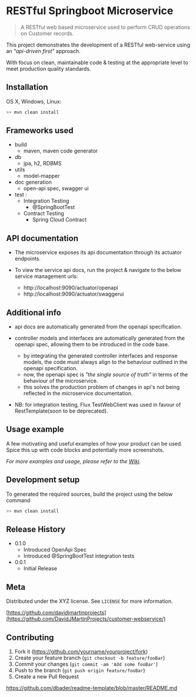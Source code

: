 # RESTful Springboot Microservice
> A RESTful web based microservice used to perform CRUD operations on Customer records.

This project demonstrates the development of a RESTful web-service using an _"api-driven first"_ approach.

With focus on clean, maintainable code & testing at the appropriate level to meet production quality standards.


## Installation

OS X, Windows, Linux:

```sh
>> mvn clean install 
```

## Frameworks used
- build
  - maven, maven code generator
- db
  - jpa, h2, RDBMS 
- utils
  - model-mapper
- doc generation
  - open-api spec, swagger ui
- test :
  - Integration Testing
    - @SpringBootTest 
  - Contract Testing
    - Spring Cloud Contract 
    
## API documentation
 * The microservice exposes its api documentation through its actuator endpoints.
 * To view the service api docs, run the project & navigate to the below service management urls:

    - http://localhost:9090/actuator/openapi    
    - http://localhost:9090/actuator/swaggerui   

## Additional info 
 - api docs are automatically generated from the openapi specification.
 - controller models and interfaces are automatically generated from the openapi spec, allowing them to be introduced in the code base.
    - by integrating the generated controller interfaces and response models, the code must always align to the behaviour outlined in the openapi specification.  
    - now, the openapi spec is _"the single source of truth"_ in terms of the behaviour of the microservice.
    - this solves the production problem of changes in api's not being reflected in the microservice documentation. 

 - NB: for integration testing, Flux TestWebClient was used in favour of RestTemplate(soon to be deprecated).

## Usage example

A few motivating and useful examples of how your product can be used. Spice this up with code blocks and potentially more screenshots.

_For more examples and usage, please refer to the [Wiki][wiki]._

## Development setup

To generated the required sources, build the project using the below command

```sh
>> mvn clean install 
```

## Release History

* 0.1.0
    * Introduced OpenApi Spec
    * Introduced @SpringBootTest integration tests
* 0.0.1
    * Initial Release

## Meta


Distributed under the XYZ license. See ``LICENSE`` for more information.

[https://github.com/davidjmartinprojects](https://github.com/DavidJMartinProjects/customer-webservice/)

## Contributing

1. Fork it (<https://github.com/yourname/yourproject/fork>)
2. Create your feature branch (`git checkout -b feature/fooBar`)
3. Commit your changes (`git commit -am 'Add some fooBar'`)
4. Push to the branch (`git push origin feature/fooBar`)
5. Create a new Pull Request

<!-- Markdown link & img dfn's -->
[npm-image]: https://img.shields.io/npm/v/datadog-metrics.svg?style=flat-square
[npm-url]: https://npmjs.org/package/datadog-metrics
[npm-downloads]: https://img.shields.io/npm/dm/datadog-metrics.svg?style=flat-square
[travis-image]: https://img.shields.io/travis/dbader/node-datadog-metrics/master.svg?style=flat-square
[travis-url]: https://travis-ci.org/dbader/node-datadog-metrics
[wiki]: https://github.com/yourname/yourproject/wiki

https://github.com/dbader/readme-template/blob/master/README.md